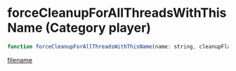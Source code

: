 # forceCleanupForAllThreadsWithThisName (Category player)

```js
function forceCleanupForAllThreadsWithThisName(name: string, cleanupFlags: int): void
```

[filename](forceCleanupForAllThreadsWithThisName_m.md ':include')